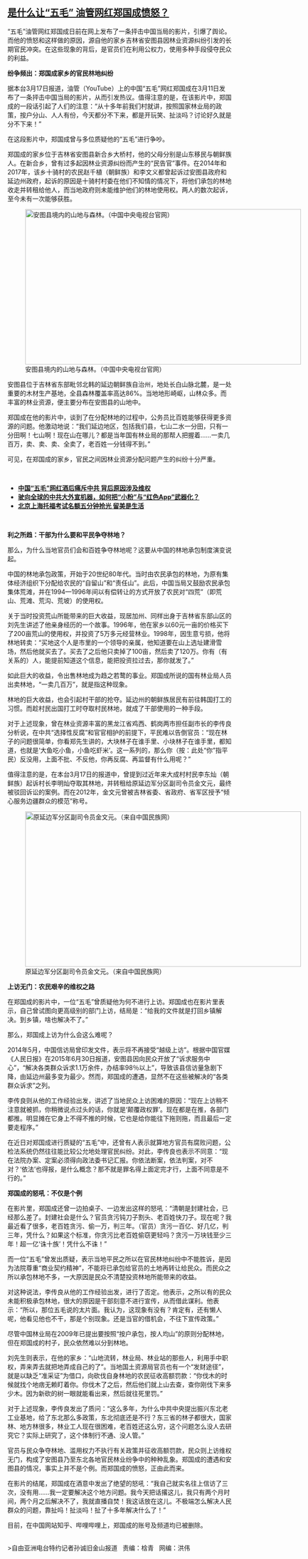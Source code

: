 <!--1616197776000-->
[是什么让“五毛” 油管网红郑国成愤怒？](https://www.rfa.org/mandarin/yataibaodao/meiti/sc-03192021192608.html)
------

<p></p><p>“五毛”油管网红郑国成日前在网上发布了一条抨击中国当局的影片，引爆了舆论。而他的愤怒和这样做的原因，源自他的家乡吉林省安图县因林业资源纠纷引发的长期官民冲突。在这些现象的背后，是官员们在利用公权力，使用多种手段侵夺民众的利益。<span></span></p><p><strong>纷争频出：郑国成家乡的官民林地纠纷</strong></p><p><span>据本台</span><span>3</span><span>月</span><span>17</span><span>日报道，油管（</span><span>YouTube</span><span>）上的中国“五毛”网红郑国成在</span><span>3</span><span>月</span><span>11</span><span>日发布了一条抨击中国当局的影片，从而引发热议。值得注意的是，在该影片中，郑国成的一段话引起了人们的注意：“从十多年前我们村就讲，按照国家林业局的政策，按户分山、人人有份，今天都分不下来，都是开玩笑、扯淡吗？讨论好久就是分不下来！”</span></p><p><span>在这段影片中，郑国成曾与多位质疑他的“五毛”进行争吵。</span></p><p><span>郑国成的家乡位于吉林省安图县新合乡大桥村，他的父母分别是山东移民与朝鲜族人。在新合乡，曾有过多起因林业资源纠纷而产生的“民告官”事件。在</span><span>2014</span><span>年和</span><span>2017</span><span>年，该乡十骑村的农民赵千植（朝鲜族）和李文义都曾起诉过安图县政府和延边州政府，起诉的原因是十骑村村委在他们不知情的情况下，将他们承包的林地收走并转租给他人，而当地政府则未能维护他们的林地使用权。两人的数次起诉，至今未有一次能够获胜。</span></p><p><span><figure class="image-richtext image-inline captioned" style="width:620px;"><img alt="安图县境内的山地与森林。（中国中央电视台官网）" height="349" src="https://www.rfa.org/mandarin/yataibaodao/meiti/sc-03192021192608.html/m0319-sc5.jpg/@@images/047b3012-1d76-4239-af2d-c05db2ec6e51.jpeg" title="M0319-SC5.jpg" width="620"/><figcaption class="image-caption">安图县境内的山地与森林。（中国中央电视台官网）</figcaption><small></small></figure></span></p><p><span>安图县位于吉林省东部毗邻北韩的延边朝鲜族自治州，地处长白山脉北麓，是一处重要的木材生产基地，全县森林覆盖率高达</span><span>86%</span><span>。当地地形崎岖，山林众多。而丰富的林业资源，便主要分布在安图县的山地中。</span></p><p><span>郑国成在他的影片中，谈到了在分配林地的过程中，公务员比百姓能够获得更多资源的问题。他激动地说：“我们延边地区，包括我们县，七山二水一分田，只有一分田啊！七山啊！现在山在哪儿？都是当年国有林业局的那帮人把握着……一卖几百万，卖、卖、卖、全卖了，老百姓一分钱得不到。”</span></p><p><span>可见，在郑国成的家乡，官民之间因林业资源分配问题产生的纠纷十分严重。</span></p><p><br/></p><ul><li><span><a href="https://www.rfa.org/mandarin/yataibaodao/meiti/sc-03172021141619.html"><strong>中国“五毛”网红酒后痛斥中共 背后原因涉及维权</strong></a></span></li><li><strong><a href="https://www.rfa.org/mandarin/zhuanlan/baodaozheshijian/bdz-09212020101339.html">驶向全球的中共大外宣机器，如何把“小粉”与“红色App”武器化？</a></strong></li><li><strong><a href="https://www.rfa.org/mandarin/Xinwen/8-10172020131600.html">北京上海托福考试名额五分钟抢光 留美是生活</a></strong></li></ul><p><br/></p><p><strong>利之所趋：干部为什么要和平民争夺林地？</strong></p><p><span>那么，为什么当地官员们会和百姓争夺林地呢？这要从中国的林地承包制度演变说起。</span></p><p><span>中国的林地承包政策，开始于</span><span>20</span><span>世纪</span><span>80</span><span>年代。当时由农民承包的林地，为原有集体经济组织下分配给农民的“自留山”和“责任山”。此后，中国当局又鼓励农民承包集体荒滩，并在</span><span>1994—1996</span><span>年间以有偿转让的方式开放了农民对“四荒”（即荒山、荒滩、荒沟、荒坡）的使用权。</span></p><p><span>关于当时投资荒山所能带来的巨大收益，现居加州、同样出身于吉林省东部山区的刘先生讲述了他亲身经历的一个故事。</span><span>1996</span><span>年，他在家乡以</span><span>60</span><span>元一亩的价格买下了</span><span>200</span><span>亩荒山的使用权，并投资了</span><span>5</span><span>万多元经营林业。</span><span>1998</span><span>年，因生意亏损，他将林地转卖：“买地这个人是市里的一个领导的亲属，他知道要在山上选址建滑雪场，然后他就买去了。买去了之后他只卖掉了</span><span>100</span><span>亩，然后卖了</span><span>120</span><span>万。你有（有关系的）人，能提前知道这个信息，能把投资拉过去，那你就发了。”</span></p><p><span>如此巨大的收益，令出售林地成为趋之若鹜的事业。郑国成所说的国有林业局人员出卖林地，“一卖几百万”，就是指这种现象。</span></p><p><span>林地的巨大收益，也会引起村干部的抢夺。延边州的朝鲜族居民有前往韩国打工的习惯。而趁村民出国打工时夺取村民林地，就成了干部使用的一种手段。</span></p><p><span>对于上述现象，曾在林业资源丰富的黑龙江省鸡西、鹤岗两市担任副市长的李传良分析说，在中共“选择性反腐”和官官相护的前提下，平民难以告倒官员：“现在林子的问题很简单，你看郑先生讲的，大块林子在谁手里、小块林子在谁手里，都知道，也就是‘大鱼吃小鱼，小鱼吃虾米’。这一系列的，那么你（按：此处“你”指平民）反没用，上面不批、不反他，你再反腐、再监督有什么用呢？”</span></p><p><span>值得注意的是，在本台</span><span>3</span><span>月</span><span>17</span><span>日的报道中，曾提到过近年来大成村村民李东灿（朝鲜族）起诉村长李明灿夺取其林地，并转租给原延边军分区副司令员金文元，最终被驳回诉讼的案例。而在</span><span>2012</span><span>年，金文元曾被吉林省委、省政府、省军区授予“倾心服务边疆群众的模范”称号。</span><span> </span></p><p><span><figure class="image-richtext image-inline captioned" style="width:620px;"><img alt="原延边军分区副司令员金文元。（来自中国民族网）" height="349" src="https://www.rfa.org/mandarin/yataibaodao/meiti/sc-03192021192608.html/m0319-sc2.jpg/@@images/eb4be2e0-c8f8-4204-a430-a4daf65bffcc.jpeg" title="M0319-SC2.jpg" width="620"/><figcaption class="image-caption">原延边军分区副司令员金文元。（来自中国民族网）</figcaption><small></small></figure></span></p><p><strong>上访无门：农民艰辛的维权之路</strong></p><p><span>在郑国成的影片中，一位“五毛”曾质疑他为何不进行上访。郑国成也在影片里表示，自己曾试图向更高级别的部门上访，结局是：“给我的文件就是打回乡镇解决。到乡镇，啥也解决不了。”</span></p><p><span>那么，郑国成上访为什么会这么难呢？</span></p><p><span>2014</span><span>年</span><span>5</span><span>月，中国信访局曾印发文件，表示将不再接受“越级上访”。根据中国官媒《人民日报》在</span><span>2015</span><span>年</span><span>6</span><span>月</span><span>30</span><span>日报道，安图县因向民众开放了“诉求服务中心”，“解决各类群众诉求</span><span>1.1</span><span>万余件，办结率</span><span>98</span><span>％以上”，导致该县信访量急剧下降，由延边州最多变为最少。然而，郑国成的遭遇，显然不在这些被解决的“各类群众诉求”之列。</span></p><p><span>李传良则从他的工作经验出发，讲述了当地民众上访困难的原因：“现在上访稍不注意就被抓，你稍微说点过头的话，你就是‘颠覆政权罪’。现在都是在推，各部门都推。明显摊在它身上不得不推的时候，它也是给你能往下拖则拖，而且最后一定要走程序。”</span></p><p><span>在近日对郑国成进行质疑的“五毛”中，还曾有人表示就算地方官员有腐败问题，公检法系统仍然往往能比较公允地处理官民纠纷。对此，李传良也表示不同意：“现在法院办案、定案必须得向政法委书记汇报。你依法断案，依法判案，对不对？‘依法’也得报，是什么概念？那不就是罪名得上面定完才行，上面不同意是不行的。”</span></p><p><strong>郑国成的怒吼：不仅是个例</strong></p><p><span>在影片里，郑国成还曾一边拍桌子、一边发出这样的怒吼：“清朝是封建社会，已经那么差了。封建社会是什么？官员贪污钝刀子割头、老百姓快刀子。现在呢？我最近看了很多，老百姓贪污、偷一万，判三年。（官员）贪污一百亿、好几亿，判三年，凭什么？如果这个标准，你贪污比老百姓偷窃更轻吗？贪污一万块钱至少三年！超一亿‘诛十族’！凭什么不诛！”</span></p><p><span>而一位“五毛”曾发出质疑，表示当地平民之所以在官民林地纠纷中不能胜诉，是因为法院尊重“商业契约精神”，不能将已承包给官员的土地再转让给民众。而民众之所以承包林地不多，一大原因是民众不清楚投资林地所能带来的收益。</span></p><p><span>对这种说法，李传良从他的工作经验出发，进行了否定。他表示，之所以有的民众未能积极承包林地，很大的原因是干部刻意不进行宣传，从而借此谋利。他表示：“所以，那位五毛说的太片面。我认为，这现象有没有？肯定有，还有懒人呢，他看见他也不干，那是个别现象。还是当官的借机会，不往下宣传政策。”</span></p><p><span>尽管中国林业局在</span><span>2009</span><span>年已提出要按照“按户承包，按人均山”的原则分配林地，但在郑国成的村子，民众依然难以分到林地。</span></p><p><span>刘先生则表示，在他的家乡：“山地流转，林业局、林业站的那些人，利用手中职权，弄来弄去就把地弄成自己的了”。当地国土资源局官员也有一个“发财途径”，就是以缺乏“准采证”为借口，向砍伐自身林地的农民征收高额罚款：“你伐木的时候就找个地痞无赖盯着你。你伐木了之后，然后他们就上山去查，查你刚伐下来多少木。因为新砍的树一眼就能看出来，然后就往死里罚。”</span></p><p><span>对于上述现象，李传良发出了质问：“这么多年，为什么中共中央提出振兴东北老工业基地，给了东北那么多政策，东北彻底还是不行？东三省的林子都很大，国家林、地方林很多，林业工人现在很困难，老百姓还这么穷，这个问题怎么没人去研究它？实际上研究了，这个体制行不通、没人管。”</span></p><p><span>官员与民众争夺林地、滥用权力不执行有关政策并征收高额罚款，民众则上访维权无门，构成了安图县乃至东北各地官民林业纷争中的种种乱象。郑国成的遭遇和安图县的情况，事实上并不是个例。而郑国成的愤怒，正由此而来。</span></p><p><span>在影片的结尾，郑国成在酒意中发出了绝望的怒吼：“我自己就实名往上信访了三次，没有用……我一定要解决这个地方问题。我今天把话撂这儿，我只有两个月时间，两个月之后解决不了，我就直播自焚！我这话放在这儿。不极端怎么解决人民群众的问题，靠扯吗！扯淡吗！扯了十多年解决什么了！”</span></p><p><span>目前，在中国网站知乎、哔哩哔哩上，郑国成的账号及频道均已被删除。</span></p><p><br/>&gt;自由亚洲电台特约记者孙诚旧金山报道   责编：梒青   网编：洪伟</p>
